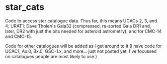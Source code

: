 # star_cats
Code to access star catalogue data.  Thus far,  this means UCACs 2,
3,  and 4;  URAT1;  Dave Tholen's Gaia32 (compressed,  re-sorted Gaia DR1
and,  later,  DR2 with just the bits needed for asteroid astrometry);
and for CMC-14 and CMC-15.

Code for other catalogues will be added as I get around to it (I have
code for UCAC1,  Ax.0,  Bx.0,  GSC-1.x,  and more...  just not posted yet;
I've focussed on catalogues people are most likely to use.)
